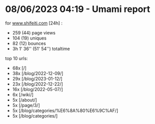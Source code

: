 # 08/06/2023 04:19 - Umami report
for www.shifeiti.com [24h] :

 - 259 (44) page views
 - 104 (19) uniques
 - 82 (12) bounces
 - 3h 1' 36'' (51' 54'') totaltime


top 10 urls:
 - 68x [/]
 - 38x [/blog/2022-12-09/]
 - 29x [/blog/2023-01-12/]
 - 23x [/blog/2022-12-22/]
 - 16x [/blog/2022-05-07/]
 - 6x [/wiki/]
 - 5x [/about/]
 - 5x [/page/3/]
 - 5x [/blog/categories/%E6%8A%80%E6%9C%AF/]
 - 5x [/blog/categories/]


